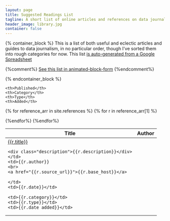 ```yaml
---
layout: page
title: Suggested Readings List
tagline: A short list of online articles and references on data journalism
header_image: library.jpg
container: false
---
```


{% container_block %}
This is a list of both useful and eclectic articles and guides to data journalism, in no particular order, though I've sorted them into rough categories for now. This list [is auto-generated from a Google Spreadsheet](https://docs.google.com/spreadsheet/ccc?key=0At3Q3D3lDxXcdGxlS1BWZV94NVZ0TGJNYm1zM2t3d1E)

{%comment%}
[See this list in animated-block-form](/readings)
{%endcomment%}

{% endcontainer_block %}


<div class="stretch container">

<table class="table table-striped table-condensed references">
<thead>
  <tr>
    <th>Title</th>
        <th>Author</th>

    <th>Published</th>
    <th>Category</th>
    <th>Type</th>
    <th>Added</th>
  </tr>
</thead>

<tbody>

  {% for reference_arr in site.references %}
  {% for r in reference_arr[1] %}
  <tr>
    <td class="title-desc">
      <div class="title"><a href="{{r.source_url}}">{{r.title}}</a></div>
    
    <div class="description">{{r.description}}</div>
    </td>
    <td>{{r.author}}
    <br>
    <a href="{{r.source_url}}">{{r.base_host}}</a>

    </td>
    <td>{{r.date}}</td>

    <td>{{r.category}}</td>
    <td>{{r.type}}</td>
    <td>{{r.date_added}}</td>
  </tr>
  
  {%endfor%}
  {%endfor%}

  </tbody>  

</table>



</div>



